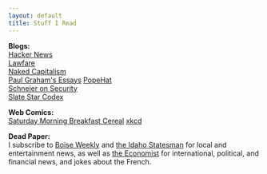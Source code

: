 ```yaml
---
layout: default
title: Stuff I Read
---
```


**Blogs:**  
[Hacker News](https://news.ycombinator.com/")  
[Lawfare](https://lawfareblog.com/)  
[Naked Capitalism](http://www.nakedcapitalism.com/)  
[Paul Graham's Essays](http://paulgraham.com/articles.html) 
[PopeHat](https://www.popehat.com/)  
[Schneier on Security](https://www.schneier.com/")  
[Slate Star Codex](http://slatestarcodex.com/)  

**Web Comics:**  
[Saturday Morning Breakfast Cereal](http://smbc-comics.com/)
[xkcd](https://xkcd.com/)  

**Dead Paper:**  
I subscribe to [Boise Weekly](http://www.boiseweekly.com/) and [the Idaho Statesman](http://www.idahostatesman.com/) for local and entertainment news, as well as [the Economist](http://www.economist.com/) for international, political, and financial news, and jokes about the French.
